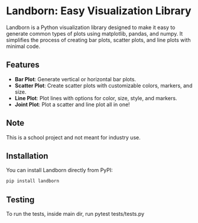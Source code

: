 # Landborn: Easy Visualization Library

Landborn is a Python visualization library designed to make it easy to generate common types of plots using matplotlib, pandas, and numpy. It simplifies the process of creating bar plots, scatter plots, and line plots with minimal code.

## Features

- **Bar Plot**: Generate vertical or horizontal bar plots.
- **Scatter Plot**: Create scatter plots with customizable colors, markers, and size.
- **Line Plot**: Plot lines with options for color, size, style, and markers.
- **Joint Plot**: Plot a scatter and line plot all in one!

## Note

This is a school project and not meant for industry use.

## Installation

You can install Landborn directly from PyPI:

```bash
pip install landborn
```

## Testing

To run the tests, inside main dir, run pytest tests/tests.py
